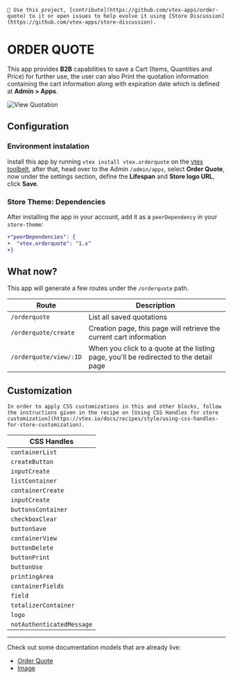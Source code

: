 `📢 Use this project, [contribute](https://github.com/vtex-apps/order-quote) to it or open issues to help evolve it using [Store Discussion](https://github.com/vtex-apps/store-discussion).`

# ORDER QUOTE

This app provides **B2B** capabilities to save a Cart (Items, Quantities and Price) for further use, the user can also Print the quotation information containing the cart information along with expiration date which is defined at **Admin > Apps**.

![View Quotation](https://github.com/vtex-apps/order-quote/raw/master/docs/image/view.png)

## Configuration

### Environment instalation

Install this app by running `vtex install vtex.orderquote` on the [vtex toolbelt](https://vtex.io/docs/concepts/toolbelt/), after that, head over to the Admin `/admin/apps`, select **Order Quote**, now under the settings section, define the **Lifespan** and **Store logo URL**, click **Save**.

### Store Theme: Dependencies

After installing the app in your account, add it as a `peerDependency` in your `store-theme`:

```diff
+"peerDependencies": {
+  "vtex.orderquote": "1.x"
+}
```

## What now?

This app will generate a few routes under the `/orderquote` path.

| Route                  | Description                                                                            |
| ---------------------- | -------------------------------------------------------------------------------------- |
| `/orderquote`          | List all saved quotations                                                              |
| `/orderquote/create`   | Creation page, this page will retrieve the current cart information                    |
| `/orderquote/view/:ID` | When you click to a quote at the listing page, you'll be redirected to the detail page |

## Customization

`In order to apply CSS customizations in this and other blocks, follow the instructions given in the recipe on [Using CSS Handles for store customization](https://vtex.io/docs/recipes/style/using-css-handles-for-store-customization).`

| CSS Handles               |
| ------------------------- |
| `containerList`           |
| `createButton`            |
| `inputCreate`             |
| `listContainer`           |
| `containerCreate`         |
| `inputCreate`             |
| `buttonsContainer`        |
| `checkboxClear`           |
| `buttonSave`              |
| `containerView`           |
| `buttonDelete`            |
| `buttonPrint`             |
| `buttonUse`               |
| `printingArea`            |
| `containerFields`         |
| `field`                   |
| `totalizerContainer`      |
| `logo`                    |
| `notAuthenticatedMessage` |

---

Check out some documentation models that are already live:

- [Order Quote](https://github.com/vtex-apps/order-quote)
- [Image](https://vtex.io/docs/components/general/vtex.store-components/image)
